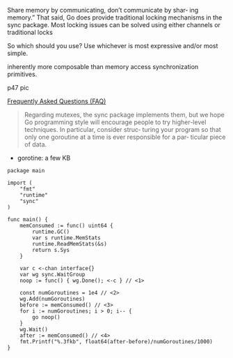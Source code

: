 


Share memory by communicating, don’t communicate by shar‐
ing memory.”
That said, Go does provide traditional locking mechanisms in the sync package. Most
locking issues can be solved using either channels or traditional locks


So which should you use?
Use whichever is most expressive and/or most simple.

inherently more composable than memory access
synchronization primitives.

p47 pic

[Frequently Asked Questions (FAQ)](https://golang.org/doc/faq)
> Regarding mutexes, the sync package implements them, but we hope Go programming
style will encourage people to try higher-level techniques. In particular, consider struc‐
turing your program so that only one goroutine at a time is ever responsible for a par‐
ticular piece of data.


*  gorotine: a few KB
```
package main

import (
    "fmt"
    "runtime"
    "sync"
)

func main() {
    memConsumed := func() uint64 {
        runtime.GC()
        var s runtime.MemStats
        runtime.ReadMemStats(&s)
        return s.Sys
    }

    var c <-chan interface{}
    var wg sync.WaitGroup
    noop := func() { wg.Done(); <-c } // <1>

    const numGoroutines = 1e4 // <2>
    wg.Add(numGoroutines)
    before := memConsumed() // <3>
    for i := numGoroutines; i > 0; i-- {
        go noop()
    }
    wg.Wait()
    after := memConsumed() // <4>
    fmt.Printf("%.3fkb", float64(after-before)/numGoroutines/1000)
}
```
